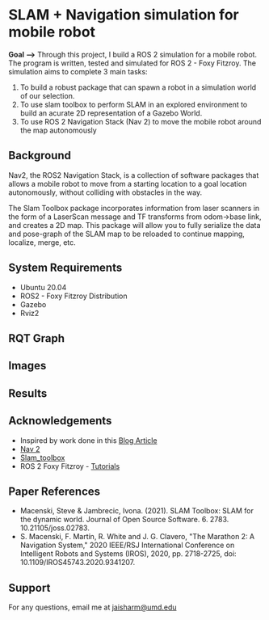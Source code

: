 # SLAM + Navigation simulation for mobile robot

**Goal -->** Through this project, I build a ROS 2 simulation for a mobile robot. The program is written, tested and simulated for ROS 2 - Foxy Fitzroy. The simulation aims to complete 3 main tasks:

1. To build a robust package that can spawn a robot in a simulation world of our selection.
2. To use slam toolbox to perform SLAM in an explored environment to build an acurate 2D representation of a Gazebo World.
3. To use ROS 2 Navigation Stack (Nav 2) to move the mobile robot around the map autonomously

<!-- <p align="center">
  <img src = "Images/img5.png" width = "400" >
</p> -->

## Background

Nav2, the ROS2 Navigation Stack, is a collection of software packages that allows a mobile robot to move from a starting location to a goal location autonomously, without colliding with obstacles in the way.

The Slam Toolbox package incorporates information from laser scanners in the form of a LaserScan message and TF transforms from odom->base link, and creates a 2D map. This package will allow you to fully serialize the data and pose-graph of the SLAM map to be reloaded to continue mapping, localize, merge, etc.

## System Requirements
- Ubuntu 20.04
- ROS2 - Foxy Fitzroy Distribution
- Gazebo
- Rviz2

## RQT Graph

<!-- <p align="center">
  <img src = "Images/nodeGraph.png" width = "600" >
</p> -->


## Images

<!-- <p align="center">
  <img src = "Images/img1.png" width = "450" >
  <img src = "Images/img2.png" width = "450" >
  <img src = "Images/img3.png" width = "450" >
  <img src = "Images/img4.png" width = "450" >
  <img src = "Images/img6.png" width = "450" >
  <img src = "Images/img7.png" width = "450" >
</p> -->

## Results

<!-- The final result can be found in this [Video Link](https://drive.google.com/file/d/13d53jG-qHz8MxfdAAgOHgRX02tFpSac2/view?usp=sharing)  -->

<!-- <p align="center">
  <img src = "Images/priusTake1_AdobeExpress.gif" width = "300" >
</p> -->

## Acknowledgements

 - Inspired by work done in this [Blog Article](https://automaticaddison.com/navigation-and-slam-using-the-ros-2-navigation-stack/)
 - [Nav 2](https://github.com/ros-planning/navigation2)
 - [Slam_toolbox](https://github.com/SteveMacenski/slam_toolbox)
 - ROS 2 Foxy Fitzroy - [Tutorials](https://docs.ros.org/en/foxy/Tutorials.html)


## Paper References
- Macenski, Steve & Jambrecic, Ivona. (2021). SLAM Toolbox: SLAM for the dynamic
world. Journal of Open Source Software. 6. 2783. 10.21105/joss.02783.
- S. Macenski, F. Martín, R. White and J. G. Clavero, "The Marathon 2: A Navigation
System," 2020 IEEE/RSJ International Conference on Intelligent Robots and Systems
(IROS), 2020, pp. 2718-2725, doi: 10.1109/IROS45743.2020.9341207.


## Support

<!-- *NOTE:* all file paths in the repository are absolute and they may need to updated for you personal system. Below is a list of files that may need to be corrected.
- urdf/prius.world
- world/prius_on_track_empty.world
- world/prius_on_track.world
- prius_line_following/saveVideo.py 
- launch/car_on_track.launch.py  -->

For any questions, email me at jaisharm@umd.edu
